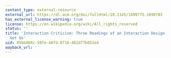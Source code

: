 ```yaml
---
content_type: external-resource
external_url: https://dl.acm.org/doi/fullHtml/10.1145/1699775.1699783
has_external_license_warning: true
license: https://en.wikipedia.org/wiki/All_rights_reserved
status: ''
title: 'Interaction Criticism: Three Readings of an Interaction Design, and What They
  Get Us'
uid: 05bb868c-58fe-48fd-8718-482d77b051e4
wayback_url: ''
---
```

